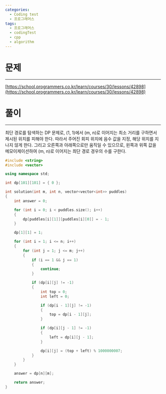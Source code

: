 ```yaml
---
categories:
  - Coding test
  - 프로그래머스
tags:
  - 프로그래머스
  - codingTest
  - cpp
  - algorithm
---
```

# 문제
___

[https://school.programmers.co.kr/learn/courses/30/lessons/42898](https://school.programmers.co.kr/learn/courses/30/lessons/42898)

# 풀이
___

최단 경로를 탐색하는 DP 문제로, (1, 1)에서 (m, n)로 이어지는 최소 거리를 구하면서 제시된 위치를 피해야 한다. 따라서 주어진 회피 위치에 음수 값을 지정, 해당 위치를 지나지 않게 한다. 그리고 오른쪽과 아래쪽으로만 움직일 수 있으므로, 왼쪽과 위쪽 값을 메모이제이션하여 (m, n)로 이어지는 최단 경로 경우의 수를 구한다.


```c++
#include <string>
#include <vector>

using namespace std;

int dp[101][101] = { 0 };

int solution(int m, int n, vector<vector<int>> puddles)
{
    int answer = 0;

    for (int i = 0; i < puddles.size(); i++)
    {
        dp[puddles[i][1]][puddles[i][0]] = - 1;
    }

    dp[1][1] = 1;

    for (int i = 1; i <= n; i++)
    {
        for (int j = 1; j <= m; j++)
        {
            if (i == 1 && j == 1)
            {
                continue;
            }

            if (dp[i][j] != -1)
            {
                int top = 0;
                int left = 0;

                if (dp[i - 1][j] != -1)
                {
                    top = dp[i - 1][j];
                }

                if (dp[i][j - 1] != -1)
                {
                    left = dp[i][j - 1];
                }

                dp[i][j] = (top + left) % 1000000007;
            }
        }
    }

    answer = dp[n][m];

    return answer;
}

```